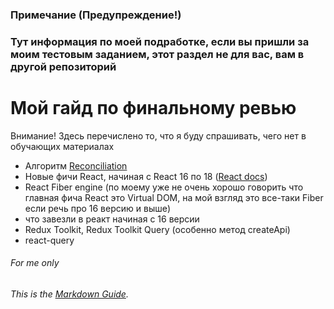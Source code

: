 ### Примечание (Предупреждение!)
### Тут информация по моей подработке, если вы пришли за моим тестовым заданием, этот раздел не для вас, вам в другой репозиторий

# Мой гайд по финальному ревью

Внимание! Здесь перечислено то, что я буду спрашивать, чего нет в обучающих материалах

- Алгоритм [Reconciliation](https://ru.reactjs.org/docs/reconciliation.html)
- Новые фичи React, начиная с React 16 по 18 ([React docs](https://reactjs.org))
- React Fiber engine (по моему уже не очень хорошо говорить что главная фича React это Virtual DOM, на мой взгляд это все-таки Fiber если речь про 16 версию и выше)
- что завезли в реакт начиная с 16 версии
- Redux Toolkit, Redux Toolkit Query (особенно метод createApi)
- react-query

###### For me only
###### This is the *[Markdown Guide](https://www.markdownguide.org)*.
